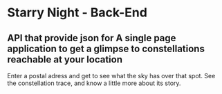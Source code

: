 # Starry Night - Back-End

## API that provide json for A single page application to get a glimpse to constellations reachable at your location

Enter a postal adress and get to see what the sky has over that spot. See the constellation trace, and know a little more about its story.
